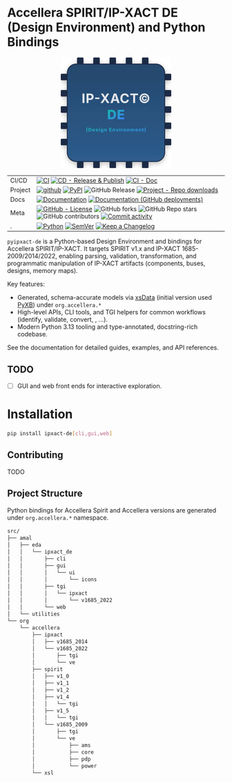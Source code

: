 # Accellera SPIRIT/IP-XACT DE (Design Environment) and Python Bindings

<p align="center">
   <img src="https://github.com/amal-khailtash/pyipxact-de/raw/refs/heads/main/docs/_static/logo-256x256.svg" alt="IP-XACT DE" width="256"/>
</p>

<!--
<div align="center">
 -->

| | |
| --- | --- |
| CI/CD | [![CI](https://github.com/amal-khailtash/pyipxact-de/actions/workflows/ci.yml/badge.svg)](https://github.com/amal-khailtash/pyipxact-de/actions/workflows/ci.yml) [![CD - Release & Publish](https://github.com/amal-khailtash/pyipxact-de/actions/workflows/publish.yml/badge.svg)](https://github.com/amal-khailtash/pyipxact-de/actions/workflows/publish.yml)  [![CI - Doc](https://github.com/amal-khailtash/pyipxact-de/actions/workflows/docs.yml/badge.svg)](https://github.com/amal-khailtash/pyipxact-de/actions/workflows/docs.yml) |
| Project | [![github](https://img.shields.io/badge/pyipxact--de-29b6f6.svg?longCache=true&logo=GitHub&labelColor=0277bd)](https://github.com/amal-khailtash/pyipxact-de/) [![PyPI](https://img.shields.io/pypi/v/pyipxact-de?longCache=true&logo=PyPI&logoColor=FBE072)](https://pypi.org/project/pyipxact-de/) ![GitHub Release](https://img.shields.io/github/v/release/amal-khailtash/pyipxact-de?logo=GitHub&label=github%20release&color=g) [![Project - Repo downloads](https://img.shields.io/github/downloads/amal-khailtash/pyipxact-de/total?label=repo%20downloads)](https://github.com/amal-khailtash/pyipxact-de/releases) |
| Docs | [![Documentation](https://img.shields.io/website?longCache=true&label=amal-khailtash.github.io%2Fpyipxact-de&logo=GitHub&logoColor=fff&up_color=blueviolet&up_message=Read%20now%20%E2%9E%9A&url=https%3A%2F%2Famal-khailtash.github.io%2Fpyipxact-de%2Findex.html)](https://amal-khailtash.github.io/pyipxact-de/) [![Documentation (GitHub deployments)](https://img.shields.io/github/deployments/amal-khailtash/pyipxact-de/github-pages?label=)](https://amal-khailtash.github.io/pyipxact-de/) |
| Meta | [![GitHub - License](https://img.shields.io/github/license/amal-khailtash/pyipxact-de?longCache=true)](https://github.com/amal-khailtash/pyipxact-de/LICENSE) ![GitHub forks](https://img.shields.io/github/forks/amal-khailtash/pyipxact-de?longCache=true&logoColor=0277bd&labelColor=0277bd) ![GitHub Repo stars](https://img.shields.io/github/stars/amal-khailtash/pyipxact-de?longCache=true&logoColor=0277bd&labelColor=0277bd) ![GitHub contributors](https://img.shields.io/github/contributors/amal-khailtash/pyipxact-de) [![Commit activity](https://img.shields.io/github/commit-activity/m/amal-khailtash/pyipxact-de)](https://img.shields.io/github/commit-activity/m/amal-khailtash/pyipxact-de) |
| . | [![Python](https://img.shields.io/badge/python-3.13-blue?logo=python)](https://www.python.org/) [![SemVer](https://img.shields.io/badge/SemVer-2.0.0-333333.svg?logo=semver)](https://semver.org/) [![Keep a Changelog](https://img.shields.io/badge/Keep%20a%20Changelog-1.1.0-0c7fb0.svg?logo=keepachangelog)](https://keepachangelog.com/en/1.1.0/) |


<!--
[![github](https://img.shields.io/badge/pyipxact--de-29b6f6.svg?longCache=true&logo=GitHub&labelColor=0277bd)](https://github.com/amal-khailtash/pyipxact-de/)
![GitHub forks](https://img.shields.io/github/forks/amal-khailtash/pyipxact-de?longCache=true&logoColor=0277bd&labelColor=0277bd)
![GitHub Repo stars](https://img.shields.io/github/stars/amal-khailtash/pyipxact-de?longCache=true&logoColor=0277bd&labelColor=0277bd)
![GitHub contributors](https://img.shields.io/github/contributors/amal-khailtash/pyipxact-de)
[![Commit activity](https://img.shields.io/github/commit-activity/m/amal-khailtash/pyipxact-de)](https://img.shields.io/github/commit-activity/m/amal-khailtash/pyipxact-de)
-->

<!--
![GitHub Actions Workflow Status](https://img.shields.io/github/actions/workflow/status/amal-khailtash/pyipxact-de/.github%2Fworkflows%2Fdocs.yml?label=Documentation%20Build%20Status)

[![GitHub - License](https://img.shields.io/github/license/amal-khailtash/pyipxact-de?longCache=true)](https://github.com/amal-khailtash/pyipxact-de/LICENSE)
[![Documentation](https://img.shields.io/website?longCache=true&label=amal-khailtash.github.io%2Fpyipxact-de&logo=GitHub&logoColor=fff&up_color=blueviolet&up_message=Read%20now%20%E2%9E%9A&url=https%3A%2F%2Famal-khailtash.github.io%2Fpyipxact-de%2Findex.html)](https://amal-khailtash.github.io/pyipxact-de/) [![Documentation (GitHub deployments)](https://img.shields.io/github/deployments/amal-khailtash/pyipxact-de/github-pages?label=)](https://amal-khailtash.github.io/pyipxact-de/)
 -->


<!--
![Read the Docs](https://img.shields.io/readthedocs/pyipxact-de?logo=readthedocs)
![Read the Docs (version)](https://img.shields.io/readthedocs/:packageName/:version)
 -->

<!--
[![GitHub - License](https://img.shields.io/github/license/amal-khailtash/pyipxact-de?longCache=true&logo=Apache)](LICENSE)
![GitHub License](https://img.shields.io/github/license/amal-khailtash/pyipxact-de?longCache=true&logo=Apache)
![PyPI - License](https://img.shields.io/pypi/l/pyipxact-de?longCache=true&logo=Apache)
[![PyPI - License](https://img.shields.io/pypi/l/pyipxact-de?longCache=true&logo=Apache)](LICENSE)

---
[![PyPI version](https://badge.fury.io/py/pyipxact-de.svg?logo=PyPI)](https://badge.fury.io/py/pyipxact-de)

[![PyPI](https://img.shields.io/pypi/v/pyipxact-de?longCache=true&logo=PyPI&logoColor=FBE072)](https://pypi.org/project/pyipxact-de/)
![PyPI - Status](https://img.shields.io/pypi/status/pyipxact-de?longCache=true&logo=PyPI&logoColor=FBE072)
![PyPI - Python Version](https://img.shields.io/pypi/pyversions/pyipxact-de?longCache=true&logo=PyPI&logoColor=FBE072)

[![Release](https://img.shields.io/github/v/release/amal-khailtash/pyipxact-de)](https://img.shields.io/github/v/release/amal-khailtash/pyipxact-de)


---
[![Build status](https://img.shields.io/github/actions/workflow/status/amal-khailtash/pyipxact-de/main.yml?branch=main)](https://github.com/amal-khailtash/pyipxact-de/actions/workflows/main.yml?query=branch%3Amain)

[![GitHub Workflow - Build and Test Status](https://img.shields.io/github/actions/workflow/status/amal-khailtash/pyipxact-de/Pipeline.yml?longCache=true&label=Build%20and%20Test&logo=GitHub%20Actions&logoColor=FFFFFF)](https://GitHub.com/amal-khailtash/pyipxact-de/actions/workflows/Pipeline.yml)
[![Libraries.io status for latest release](https://img.shields.io/librariesio/release/pypi/pyipxact-de?longCache=true&logo=Libraries.io&logoColor=fff)](https://libraries.io/github/amal-khailtash/pyipxact-de)


---
[![codecov](https://codecov.io/gh/amal-khailtash/pyipxact-de/branch/main/graph/badge.svg)](https://codecov.io/gh/amal-khailtash/pyipxact-de)

![Codecov](https://img.shields.io/codecov/c/github/amal-khailtash/pyipxact-de?longCache=true&logo=Codecov)

[![Codacy - Quality](https://img.shields.io/codacy/grade/xxxxxxxxxxxxxxxxxxxxxxxx?longCache=true&logo=Codecov)](https://app.codacy.com/gh/amal-khailtash/pyipxact-de)
[![Codacy - Coverage](https://img.shields.io/codacy/coverage/xxxxxxxxxxxxxxxxxxxxxxxx?longCache=true&logo=Codecov)](https://app.codacy.com/gh/amal-khailtash/pyipxact-de)
[![Codecov - Branch Coverage](https://img.shields.io/codecov/c/github/amal-khailtash/pyipxact-de?longCache=true&logo=Codecov)](https://codecov.io/gh/amal-khailtash/pyipxact-de)
-->

<!--
---
[![Ruff](https://img.shields.io/badge/lint-ruff-46aef7?logo=ruff&logoColor=white)](https://docs.astral.sh/ruff/)
[![Tests](https://img.shields.io/badge/tests-pytest-0a9edc?logo=pytest)](https://docs.pytest.org/)
![PEP Badge](https://img.shields.io/badge/PEP-B52E31?style=flat&logo=pep)
[![Type hints](https://img.shields.io/badge/typing-PEP%20484-informational&logo=pep)](https://peps.python.org/pep-0484/)

[![Code style: black](https://img.shields.io/badge/code%20style-black-000000.svg)](https://github.com/psf/black)

[![Checked with mypy](http://www.mypy-lang.org/static/mypy_badge.svg)](http://mypy-lang.org/)

[![pydocstyle](https://img.shields.io/badge/pydocstyle-enabled-AD4CD3)](http://www.pydocstyle.org/en/stable/)
-->



<!--
[![Dependent repos (via libraries.io)](https://img.shields.io/librariesio/dependent-repos/pypi/pyipxact-de?longCache=true&logo=GitHub)](https://GitHub.com/amal-khailtash/pyipxact-de/network/dependents)
[![Requires.io](https://img.shields.io/requires/github/amal-khailtash/pyipxact-de?longCache=true)](https://requires.io/github/amal-khailtash/pyipxact-de/requirements/?branch=main)
[![Libraries.io SourceRank](https://img.shields.io/librariesio/sourcerank/pypi/pyipxact-de?longCache=true)](https://libraries.io/github/amal-khailtash/pyipxact-de/sourcerank)
-->

<!--

[![Python](https://img.shields.io/badge/python-3.13-blue?logo=python)](https://www.python.org/)
[![SemVer](https://img.shields.io/badge/SemVer-2.0.0-333333.svg?logo=semver)](https://semver.org/)
[![Keep a Changelog](https://img.shields.io/badge/Keep%20a%20Changelog-1.1.0-0c7fb0.svg?logo=keepachangelog)](https://keepachangelog.com/en/1.1.0/)

---
[![FastAPI](https://img.shields.io/badge/FastAPI-116.1-009688.svg?logo=FastAPI&logoColor=white)](https://fastapi.tiangolo.com)
-->
<!--
</div>
 -->


`pyipxact-de` is a Python-based Design Environment and bindings for Accellera SPIRIT/IP-XACT.  It targets SPIRIT v1.x and IP-XACT 1685-2009/2014/2022, enabling parsing, validation, transformation, and programmatic manipulation of IP-XACT artifacts (components, buses, designs, memory maps).

Key features:
- Generated, schema-accurate models via [xsData](https://github.com/tefra/xsdata) (initial version used [PyXB](https://pyxb.sourceforge.net/)) under `org.accellera.*`
- High-level APIs, CLI tools, and TGI helpers for common workflows (identify, validate, convert, , ...).
- Modern Python 3.13 tooling and type-annotated, docstring-rich codebase.

See the documentation for detailed guides, examples, and API references.

## TODO

- [ ] GUI and web front ends for interactive exploration.


# Installation
```bash
pip install ipxact-de[cli,gui,web]
```

## Contributing

TODO


## Project Structure

Python bindings for Accellera Spirit and Accellera versions are generated under `org.accellera.*` namespace.

```
src/
├── amal
│   ├── eda
│   │   └── ipxact_de
│   │       ├── cli
│   │       ├── gui
│   │       │   └── ui
│   │       │       └── icons
│   │       ├── tgi
│   │       │   └── ipxact
│   │       │       └── v1685_2022
│   │       └── web
│   └── utilities
└── org
    └── accellera
        ├── ipxact
        │   ├── v1685_2014
        │   └── v1685_2022
        │       ├── tgi
        │       └── ve
        ├── spirit
        │   ├── v1_0
        │   ├── v1_1
        │   ├── v1_2
        │   ├── v1_4
        │   │   └── tgi
        │   ├── v1_5
        │   │   └── tgi
        │   └── v1685_2009
        │       ├── tgi
        │       └── ve
        │           ├── ams
        │           ├── core
        │           ├── pdp
        │           └── power
        └── xsl
```
